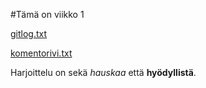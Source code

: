 #Tämä on viikko 1

[gitlog.txt](https://github.com/wathenro/ot-harjoitustyo/blob/master/laskarit/viikko1/gitlog.txt)

[komentorivi.txt](https://github.com/wathenro/ot-harjoitustyo/blob/master/laskarit/viikko1/komentorivi.txt)

Harjoittelu on sekä *hauskaa* että **hyödyllistä**.
